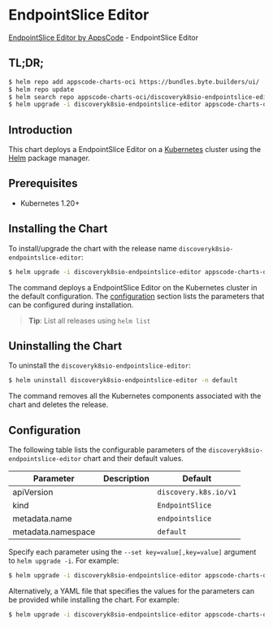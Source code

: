 # EndpointSlice Editor

[EndpointSlice Editor by AppsCode](https://appscode.com) - EndpointSlice Editor

## TL;DR;

```bash
$ helm repo add appscode-charts-oci https://bundles.byte.builders/ui/
$ helm repo update
$ helm search repo appscode-charts-oci/discoveryk8sio-endpointslice-editor --version=v0.10.0
$ helm upgrade -i discoveryk8sio-endpointslice-editor appscode-charts-oci/discoveryk8sio-endpointslice-editor -n default --create-namespace --version=v0.10.0
```

## Introduction

This chart deploys a EndpointSlice Editor on a [Kubernetes](http://kubernetes.io) cluster using the [Helm](https://helm.sh) package manager.

## Prerequisites

- Kubernetes 1.20+

## Installing the Chart

To install/upgrade the chart with the release name `discoveryk8sio-endpointslice-editor`:

```bash
$ helm upgrade -i discoveryk8sio-endpointslice-editor appscode-charts-oci/discoveryk8sio-endpointslice-editor -n default --create-namespace --version=v0.10.0
```

The command deploys a EndpointSlice Editor on the Kubernetes cluster in the default configuration. The [configuration](#configuration) section lists the parameters that can be configured during installation.

> **Tip**: List all releases using `helm list`

## Uninstalling the Chart

To uninstall the `discoveryk8sio-endpointslice-editor`:

```bash
$ helm uninstall discoveryk8sio-endpointslice-editor -n default
```

The command removes all the Kubernetes components associated with the chart and deletes the release.

## Configuration

The following table lists the configurable parameters of the `discoveryk8sio-endpointslice-editor` chart and their default values.

|     Parameter      | Description |             Default              |
|--------------------|-------------|----------------------------------|
| apiVersion         |             | <code>discovery.k8s.io/v1</code> |
| kind               |             | <code>EndpointSlice</code>       |
| metadata.name      |             | <code>endpointslice</code>       |
| metadata.namespace |             | <code>default</code>             |


Specify each parameter using the `--set key=value[,key=value]` argument to `helm upgrade -i`. For example:

```bash
$ helm upgrade -i discoveryk8sio-endpointslice-editor appscode-charts-oci/discoveryk8sio-endpointslice-editor -n default --create-namespace --version=v0.10.0 --set apiVersion=discovery.k8s.io/v1
```

Alternatively, a YAML file that specifies the values for the parameters can be provided while
installing the chart. For example:

```bash
$ helm upgrade -i discoveryk8sio-endpointslice-editor appscode-charts-oci/discoveryk8sio-endpointslice-editor -n default --create-namespace --version=v0.10.0 --values values.yaml
```
